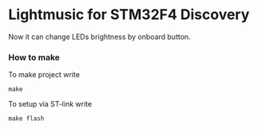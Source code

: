 # Lightmusic for STM32F4 Discovery

Now it can change LEDs brightness by onboard button.

### How to make

To make project write 

`make`

To setup via ST-link write

`make flash`
